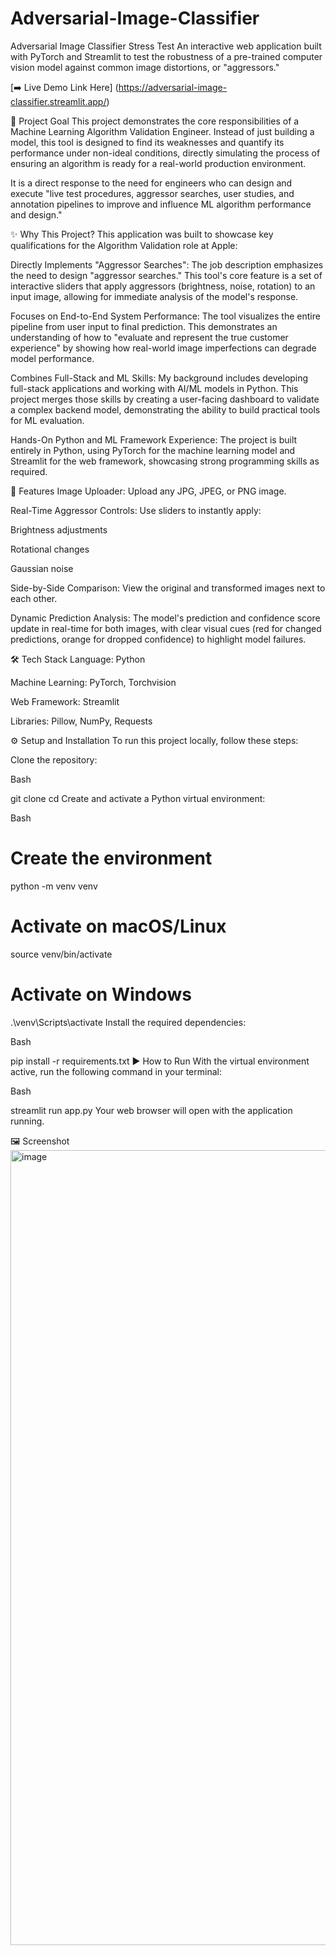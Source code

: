 # Adversarial-Image-Classifier

Adversarial Image Classifier Stress Test
An interactive web application built with PyTorch and Streamlit to test the robustness of a pre-trained computer vision model against common image distortions, or "aggressors."

[➡️ Live Demo Link Here] (https://adversarial-image-classifier.streamlit.app/)

🎯 Project Goal
This project demonstrates the core responsibilities of a Machine Learning Algorithm Validation Engineer. Instead of just building a model, this tool is designed to find its weaknesses and quantify its performance under non-ideal conditions, directly simulating the process of ensuring an algorithm is ready for a real-world production environment.

It is a direct response to the need for engineers who can design and execute "live test procedures, aggressor searches, user studies, and annotation pipelines to improve and influence ML algorithm performance and design."

✨ Why This Project?
This application was built to showcase key qualifications for the Algorithm Validation role at Apple:

Directly Implements "Aggressor Searches": The job description emphasizes the need to design "aggressor searches." This tool's core feature is a set of interactive sliders that apply aggressors (brightness, noise, rotation) to an input image, allowing for immediate analysis of the model's response.

Focuses on End-to-End System Performance: The tool visualizes the entire pipeline from user input to final prediction. This demonstrates an understanding of how to "evaluate and represent the true customer experience" by showing how real-world image imperfections can degrade model performance.


Combines Full-Stack and ML Skills: My background includes developing full-stack applications and working with AI/ML models in Python. This project merges those skills by creating a user-facing dashboard to validate a complex backend model, demonstrating the ability to build practical tools for ML evaluation.

Hands-On Python and ML Framework Experience: The project is built entirely in Python, using PyTorch for the machine learning model and Streamlit for the web framework, showcasing strong programming skills as required.

🚀 Features
Image Uploader: Upload any JPG, JPEG, or PNG image.

Real-Time Aggressor Controls: Use sliders to instantly apply:

Brightness adjustments

Rotational changes

Gaussian noise

Side-by-Side Comparison: View the original and transformed images next to each other.

Dynamic Prediction Analysis: The model's prediction and confidence score update in real-time for both images, with clear visual cues (red for changed predictions, orange for dropped confidence) to highlight model failures.

🛠️ Tech Stack
Language: Python

Machine Learning: PyTorch, Torchvision

Web Framework: Streamlit

Libraries: Pillow, NumPy, Requests

⚙️ Setup and Installation
To run this project locally, follow these steps:

Clone the repository:

Bash

git clone <your-repo-url>
cd <your-repo-name>
Create and activate a Python virtual environment:

Bash

# Create the environment
python -m venv venv

# Activate on macOS/Linux
source venv/bin/activate

# Activate on Windows
.\venv\Scripts\activate
Install the required dependencies:

Bash

pip install -r requirements.txt
▶️ How to Run
With the virtual environment active, run the following command in your terminal:

Bash

streamlit run app.py
Your web browser will open with the application running.

🖼️ Screenshot
<img width="1666" height="1272" alt="image" src="https://github.com/user-attachments/assets/0dcdbfac-9b48-4b0e-9738-a3236396d8b2" />
